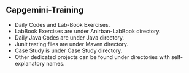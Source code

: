 ## Capgemini-Training
- Daily Codes and Lab-Book Exercises.
- LabBook Exercises are under Anirban-LabBook directory.
- Daily Java Codes are under Java directory.
- Junit testing files are under Maven directory.
- Case Study is under Case Study directory.
- Other dedicated projects can be found under directories with self-explanatory names.